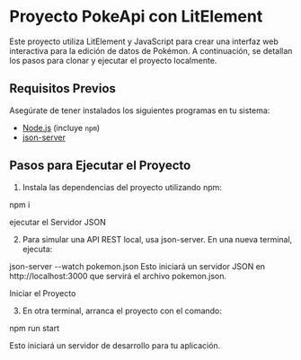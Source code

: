 # Proyecto PokeApi con LitElement

Este proyecto utiliza LitElement y JavaScript para crear una interfaz web interactiva para la edición de datos de Pokémon. A continuación, se detallan los pasos para clonar y ejecutar el proyecto localmente.

## Requisitos Previos

Asegúrate de tener instalados los siguientes programas en tu sistema:

- [Node.js](https://nodejs.org/) (incluye `npm`)
- [json-server](https://github.com/typicode/json-server)

## Pasos para Ejecutar el Proyecto

1. Instala las dependencias del proyecto utilizando npm:

npm i

ejecutar el Servidor JSON

2. Para simular una API REST local, usa json-server. En una nueva terminal, ejecuta:

json-server --watch pokemon.json
Esto iniciará un servidor JSON en http://localhost:3000 que servirá el archivo pokemon.json.

Iniciar el Proyecto

3. En otra terminal, arranca el proyecto con el comando:

npm run start

Esto iniciará un servidor de desarrollo para tu aplicación.
